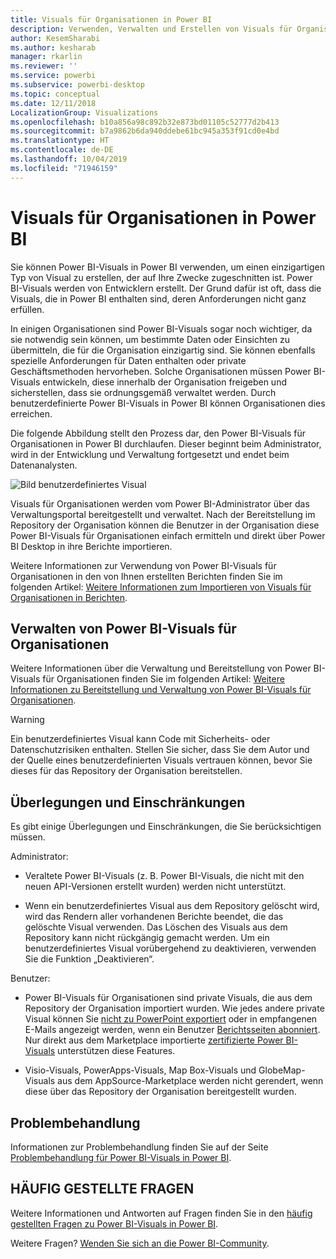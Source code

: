 ```yaml
---
title: Visuals für Organisationen in Power BI
description: Verwenden, Verwalten und Erstellen von Visuals für Organisationen in Power BI
author: KesemSharabi
ms.author: kesharab
manager: rkarlin
ms.reviewer: ''
ms.service: powerbi
ms.subservice: powerbi-desktop
ms.topic: conceptual
ms.date: 12/11/2018
LocalizationGroup: Visualizations
ms.openlocfilehash: b10a856a98c892b32e873bd01105c52777d2b413
ms.sourcegitcommit: b7a9862b6da940ddebe61bc945a353f91cd0e4bd
ms.translationtype: HT
ms.contentlocale: de-DE
ms.lasthandoff: 10/04/2019
ms.locfileid: "71946159"
---
```

# <a name="organizational-visuals-in-power-bi"></a>Visuals für Organisationen in Power BI

Sie können Power BI-Visuals in Power BI verwenden, um einen einzigartigen Typ von Visual zu erstellen, der auf Ihre Zwecke zugeschnitten ist. Power BI-Visuals werden von Entwicklern erstellt. Der Grund dafür ist oft, dass die Visuals, die in Power BI enthalten sind, deren Anforderungen nicht ganz erfüllen.

In einigen Organisationen sind Power BI-Visuals sogar noch wichtiger, da sie notwendig sein können, um bestimmte Daten oder Einsichten zu übermitteln, die für die Organisation einzigartig sind. Sie können ebenfalls spezielle Anforderungen für Daten enthalten oder private Geschäftsmethoden hervorheben. Solche Organisationen müssen Power BI-Visuals entwickeln, diese innerhalb der Organisation freigeben und sicherstellen, dass sie ordnungsgemäß verwaltet werden. Durch benutzerdefinierte Power BI-Visuals in Power BI können Organisationen dies erreichen.

Die folgende Abbildung stellt den Prozess dar, den Power BI-Visuals für Organisationen in Power BI durchlaufen. Dieser beginnt beim Administrator, wird in der Entwicklung und Verwaltung fortgesetzt und endet beim Datenanalysten.

![Bild benutzerdefiniertes Visual](media/power-bi-custom-visuals-organizational/custom-visual-org-01.jpg)

Visuals für Organisationen werden vom Power BI-Administrator über das Verwaltungsportal bereitgestellt und verwaltet. Nach der Bereitstellung im Repository der Organisation können die Benutzer in der Organisation diese Power BI-Visuals für Organisationen einfach ermitteln und direkt über Power BI Desktop in ihre Berichte importieren.

Weitere Informationen zur Verwendung von Power BI-Visuals für Organisationen in den von Ihnen erstellten Berichten finden Sie im folgenden Artikel: [Weitere Informationen zum Importieren von Visuals für Organisationen in Berichten](power-bi-custom-visuals.md).

## <a name="administer-organizational-power-bi-visuals"></a>Verwalten von Power BI-Visuals für Organisationen

Weitere Informationen über die Verwaltung und Bereitstellung von Power BI-Visuals für Organisationen finden Sie im folgenden Artikel: [Weitere Informationen zu Bereitstellung und Verwaltung von Power BI-Visuals für Organisationen](https://go.microsoft.com/fwlink/?linkid=866790).

> [!WARNING]
> Ein benutzerdefiniertes Visual kann Code mit Sicherheits- oder Datenschutzrisiken enthalten. Stellen Sie sicher, dass Sie dem Autor und der Quelle eines benutzerdefinierten Visuals vertrauen können, bevor Sie dieses für das Repository der Organisation bereitstellen.

## <a name="considerations-and-limitations"></a>Überlegungen und Einschränkungen

Es gibt einige Überlegungen und Einschränkungen, die Sie berücksichtigen müssen.

Administrator:

* Veraltete Power BI-Visuals (z. B. Power BI-Visuals, die nicht mit den neuen API-Versionen erstellt wurden) werden nicht unterstützt.

* Wenn ein benutzerdefiniertes Visual aus dem Repository gelöscht wird, wird das Rendern aller vorhandenen Berichte beendet, die das gelöschte Visual verwenden. Das Löschen des Visuals aus dem Repository kann nicht rückgängig gemacht werden. Um ein benutzerdefiniertes Visual vorübergehend zu deaktivieren, verwenden Sie die Funktion „Deaktivieren“.

Benutzer:

* Power BI-Visuals für Organisationen sind private Visuals, die aus dem Repository der Organisation importiert wurden. Wie jedes andere private Visual können Sie [nicht zu PowerPoint exportiert](https://docs.microsoft.com/power-bi/consumer/end-user-powerpoint) oder in empfangenen E-Mails angezeigt werden, wenn ein Benutzer [Berichtsseiten abonniert](https://docs.microsoft.com/power-bi/consumer/end-user-subscribe). Nur direkt aus dem Marketplace importierte [zertifizierte Power BI-Visuals](https://docs.microsoft.com/power-bi/power-bi-custom-visuals-certified) unterstützen diese Features.

* Visio-Visuals, PowerApps-Visuals, Map Box-Visuals und GlobeMap-Visuals aus dem AppSource-Marketplace werden nicht gerendert, wenn diese über das Repository der Organisation bereitgestellt wurden.

## <a name="troubleshoot"></a>Problembehandlung

Informationen zur Problembehandlung finden Sie auf der Seite [Problembehandlung für Power BI-Visuals in Power BI](power-bi-custom-visuals-troubleshoot.md).

## <a name="faq"></a>HÄUFIG GESTELLTE FRAGEN

Weitere Informationen und Antworten auf Fragen finden Sie in den [häufig gestellten Fragen zu Power BI-Visuals in Power BI](power-bi-custom-visuals-faq.md#organizational-visuals).

Weitere Fragen? [Wenden Sie sich an die Power BI-Community](http://community.powerbi.com/).
